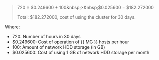> 720 × $0.249600 + 100&nbsp;×&nbsp;$0.025600 = $182.272000
>
> Total: $182.272000, cost of using the cluster for 30 days.

Where:
* 720: Number of hours in 30 days
* $0.249600: Cost of operation of {{ MG }} hosts per hour
* 100: Amount of network HDD storage (in GB)
* $0.025600: Cost of using 1 GB of network HDD storage per month
